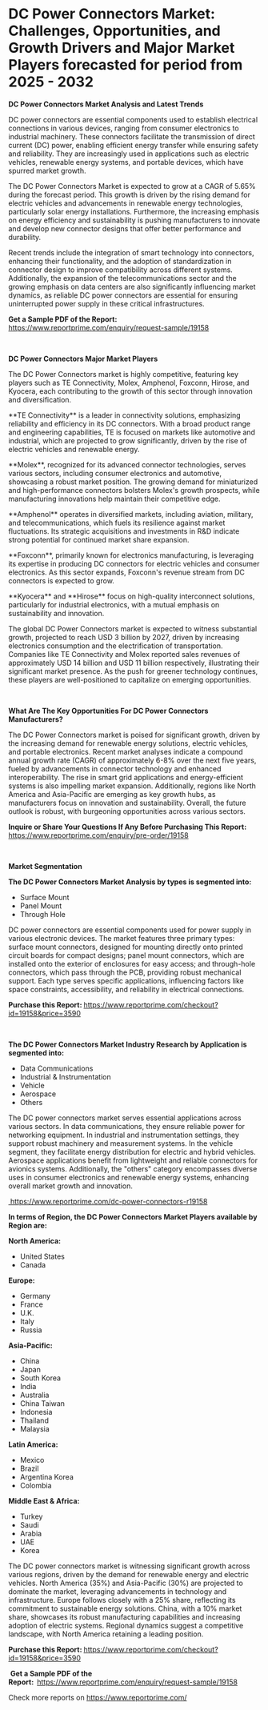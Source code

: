 <p><h1>DC Power Connectors Market: Challenges, Opportunities, and Growth Drivers and Major Market Players forecasted for period from 2025 - 2032</h1></p><p><strong>DC Power Connectors Market Analysis and Latest Trends</strong></p>
<p><p>DC power connectors are essential components used to establish electrical connections in various devices, ranging from consumer electronics to industrial machinery. These connectors facilitate the transmission of direct current (DC) power, enabling efficient energy transfer while ensuring safety and reliability. They are increasingly used in applications such as electric vehicles, renewable energy systems, and portable devices, which have spurred market growth.</p><p>The DC Power Connectors Market is expected to grow at a CAGR of 5.65% during the forecast period. This growth is driven by the rising demand for electric vehicles and advancements in renewable energy technologies, particularly solar energy installations. Furthermore, the increasing emphasis on energy efficiency and sustainability is pushing manufacturers to innovate and develop new connector designs that offer better performance and durability.</p><p>Recent trends include the integration of smart technology into connectors, enhancing their functionality, and the adoption of standardization in connector design to improve compatibility across different systems. Additionally, the expansion of the telecommunications sector and the growing emphasis on data centers are also significantly influencing market dynamics, as reliable DC power connectors are essential for ensuring uninterrupted power supply in these critical infrastructures.</p></p>
<p><strong>Get a Sample PDF of the Report:&nbsp;</strong> <a href="https://www.reportprime.com/enquiry/request-sample/19158?utm_campaign=2799&utm_medium=2&utm_source=Github&utm_content=ia&utm_term=19032025&utm_id=dc-power-connectors">https://www.reportprime.com/enquiry/request-sample/19158</a></p>
<p>&nbsp;</p>
<p><strong>DC Power Connectors Major Market Players</strong></p>
<p><p>The DC Power Connectors market is highly competitive, featuring key players such as TE Connectivity, Molex, Amphenol, Foxconn, Hirose, and Kyocera, each contributing to the growth of this sector through innovation and diversification.</p><p>**TE Connectivity** is a leader in connectivity solutions, emphasizing reliability and efficiency in its DC connectors. With a broad product range and engineering capabilities, TE is focused on markets like automotive and industrial, which are projected to grow significantly, driven by the rise of electric vehicles and renewable energy.</p><p>**Molex**, recognized for its advanced connector technologies, serves various sectors, including consumer electronics and automotive, showcasing a robust market position. The growing demand for miniaturized and high-performance connectors bolsters Molex's growth prospects, while manufacturing innovations help maintain their competitive edge.</p><p>**Amphenol** operates in diversified markets, including aviation, military, and telecommunications, which fuels its resilience against market fluctuations. Its strategic acquisitions and investments in R&D indicate strong potential for continued market share expansion.</p><p>**Foxconn**, primarily known for electronics manufacturing, is leveraging its expertise in producing DC connectors for electric vehicles and consumer electronics. As this sector expands, Foxconn's revenue stream from DC connectors is expected to grow.</p><p>**Kyocera** and **Hirose** focus on high-quality interconnect solutions, particularly for industrial electronics, with a mutual emphasis on sustainability and innovation.</p><p>The global DC Power Connectors market is expected to witness substantial growth, projected to reach USD 3 billion by 2027, driven by increasing electronics consumption and the electrification of transportation. Companies like TE Connectivity and Molex reported sales revenues of approximately USD 14 billion and USD 11 billion respectively, illustrating their significant market presence. As the push for greener technology continues, these players are well-positioned to capitalize on emerging opportunities.</p></p>
<p>&nbsp;</p>
<p><strong>What Are The Key Opportunities For DC Power Connectors Manufacturers?</strong></p>
<p><p>The DC Power Connectors market is poised for significant growth, driven by the increasing demand for renewable energy solutions, electric vehicles, and portable electronics. Recent market analyses indicate a compound annual growth rate (CAGR) of approximately 6-8% over the next five years, fueled by advancements in connector technology and enhanced interoperability. The rise in smart grid applications and energy-efficient systems is also impelling market expansion. Additionally, regions like North America and Asia-Pacific are emerging as key growth hubs, as manufacturers focus on innovation and sustainability. Overall, the future outlook is robust, with burgeoning opportunities across various sectors.</p></p>
<p><strong>Inquire or Share Your Questions If Any Before Purchasing This Report:</strong> <a href="https://www.reportprime.com/enquiry/pre-order/19158?utm_campaign=2799&utm_medium=2&utm_source=Github&utm_content=ia&utm_term=19032025&utm_id=dc-power-connectors">https://www.reportprime.com/enquiry/pre-order/19158</a></p>
<p>&nbsp;</p>
<p><strong>Market Segmentation</strong></p>
<p><strong>The DC Power Connectors Market Analysis by types is segmented into:</strong></p>
<p><ul><li>Surface Mount</li><li>Panel Mount</li><li>Through Hole</li></ul></p>
<p><p>DC power connectors are essential components used for power supply in various electronic devices. The market features three primary types: surface mount connectors, designed for mounting directly onto printed circuit boards for compact designs; panel mount connectors, which are installed onto the exterior of enclosures for easy access; and through-hole connectors, which pass through the PCB, providing robust mechanical support. Each type serves specific applications, influencing factors like space constraints, accessibility, and reliability in electrical connections.</p></p>
<p><strong>Purchase this Report:&nbsp;</strong><a href="https://www.reportprime.com/checkout?id=19158&price=3590&utm_campaign=2799&utm_medium=2&utm_source=Github&utm_content=ia&utm_term=19032025&utm_id=dc-power-connectors">https://www.reportprime.com/checkout?id=19158&price=3590</a></p>
<p>&nbsp;</p>
<p><strong>The DC Power Connectors Market Industry Research by Application is segmented into:</strong></p>
<p><ul><li>Data Communications</li><li>Industrial & Instrumentation</li><li>Vehicle</li><li>Aerospace</li><li>Others</li></ul></p>
<p><p>The DC power connectors market serves essential applications across various sectors. In data communications, they ensure reliable power for networking equipment. In industrial and instrumentation settings, they support robust machinery and measurement systems. In the vehicle segment, they facilitate energy distribution for electric and hybrid vehicles. Aerospace applications benefit from lightweight and reliable connectors for avionics systems. Additionally, the "others" category encompasses diverse uses in consumer electronics and renewable energy systems, enhancing overall market growth and innovation.</p></p>
<p><a href="https://www.reportprime.com/dc-power-connectors-r19158?utm_campaign=2799&utm_medium=2&utm_source=Github&utm_content=ia&utm_term=19032025&utm_id=dc-power-connectors">&nbsp;https://www.reportprime.com/dc-power-connectors-r19158</a></p>
<p><strong>In terms of Region, the DC Power Connectors Market Players available by Region are:</strong></p>
<p>
    <p> <strong> North America: </strong>
        <ul>
            <li>United States</li>
            <li>Canada</li>
        </ul>
        </p> 
    <p> <strong> Europe: </strong>
        <ul>
            <li>Germany</li>
            <li>France</li>
            <li>U.K.</li>
            <li>Italy</li>
            <li>Russia</li>
        </ul>
        </p> 
    <p> <strong> Asia-Pacific: </strong>
        <ul>
            <li>China</li>
            <li>Japan</li>
            <li>South Korea</li>
            <li>India</li>
            <li>Australia</li>
            <li>China Taiwan</li>
            <li>Indonesia</li>
            <li>Thailand</li>
            <li>Malaysia</li>
        </ul>
        </p> 
    <p> <strong> Latin America: </strong>
        <ul>
            <li>Mexico</li>
            <li>Brazil</li>
            <li>Argentina Korea</li>
            <li>Colombia</li>
        </ul>
        </p> 
    <p> <strong> Middle East & Africa: </strong>
        <ul>
            <li>Turkey</li>
            <li>Saudi</li>
            <li>Arabia</li>
            <li>UAE</li>
            <li>Korea</li>
        </ul>
    </p>
    </p>
<p><p>The DC power connectors market is witnessing significant growth across various regions, driven by the demand for renewable energy and electric vehicles. North America (35%) and Asia-Pacific (30%) are projected to dominate the market, leveraging advancements in technology and infrastructure. Europe follows closely with a 25% share, reflecting its commitment to sustainable energy solutions. China, with a 10% market share, showcases its robust manufacturing capabilities and increasing adoption of electric systems. Regional dynamics suggest a competitive landscape, with North America retaining a leading position.</p></p>
<p><strong>Purchase this Report: </strong><a href="https://www.reportprime.com/checkout?id=19158&price=3590&utm_campaign=2799&utm_medium=2&utm_source=Github&utm_content=ia&utm_term=19032025&utm_id=dc-power-connectors">https://www.reportprime.com/checkout?id=19158&price=3590</a></p>
<p>&nbsp;<strong>Get a Sample PDF of the Report:&nbsp;&nbsp;</strong><a href="https://www.reportprime.com/enquiry/request-sample/19158?utm_campaign=2799&utm_medium=2&utm_source=Github&utm_content=ia&utm_term=19032025&utm_id=dc-power-connectors">https://www.reportprime.com/enquiry/request-sample/19158</a></p>
<p><strong></strong></p>
<p>Check more reports on <a href="https://www.reportprime.com/?utm_campaign=2799&utm_medium=2&utm_source=Github&utm_content=ia&utm_term=19032025&utm_id=dc-power-connectors">https://www.reportprime.com/</a></p>